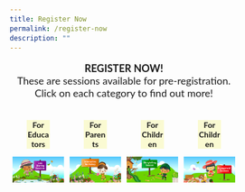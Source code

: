 ```yaml
---
title: Register Now​
permalink: /register-now
description: ""
---
```

<html>
<head>
<style>
* {
  box-sizing: border-box;
}
.column {
  float: left;
  width: 25%;
  padding: 5px;
}
</style>
</head>
  <body>
<p style="font-family:Lato,sans-serif; font-size:18px;text-align:center;"><strong>REGISTER NOW! </strong><br/>
These are sessions available for pre-registration. Click on each category to find out more!</p>
    <div class="row">
  <div class="column">
		<center>
  <p style="background-color: lightgoldenrodyellow;
						width: 45%;font-size: 14px;font-family:Lato,sans-serif;"><strong>For Educators</strong></p></center>
  <a href="event-reg.biz/Registration/eventreg?event=MTLS2022HSS"><img src="/images/live-sharing.jpg"></a>
  </div>
  <div class="column"><center>
  <p style="background-color: lightgoldenrodyellow;
						width: 45%;font-size: 14px;font-family:Lato,sans-serif;"><strong>For Parents</strong></p></center>
 <a href="event-reg.biz/Registration/eventreg?event=MTLS2022IW">  <img src="/images/Interactive_2.jpg"></a>
  </div>
  <div class="column"> <center>
  <p style="background-color: lightgoldenrodyellow;
						width: 45%;font-size: 14px;font-family:Lato,sans-serif;"><strong>For Children</strong></p> </center>
<a href="event-reg.biz/Registration/eventreg?event=MTLS2022STS"><img src="/images/Storyingtelling_3.jpg"></a>
  </div>
  <div class="column"><center>
  <p style="background-color: lightgoldenrodyellow;
						width: 45%;font-size: 14px;font-family:Lato,sans-serif;"><strong>For Children</strong></p></center>
  <a href="event-reg.biz/Registration/eventreg?event=MTLS2022ES"> <img src="/images/Engagement_4.jpg"></a>
  </div> 
 </div>
</body>
</html>
